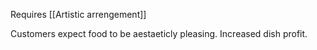 Requires [[Artistic arrengement]]

Customers expect food to be aestaeticly pleasing. 
Increased dish profit. 